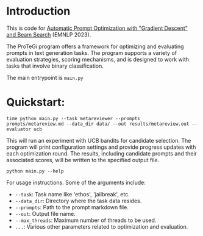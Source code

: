 
# Introduction

This is code for [Automatic Prompt Optimization with "Gradient Descent" and Beam Search](https://arxiv.org/abs/2305.03495) (EMNLP 2023).

The ProTeGi program offers a framework for optimizing and evaluating prompts in text generation tasks. The program supports a variety of evaluation strategies, scoring mechanisms, and is designed to work with tasks that involve binary classification.

The main entrypoint is `main.py`

# Quickstart:
```
time python main.py --task metareviewer --prompts prompts/metareview.md --data_dir data/ --out results/metareview.out --evaluator ucb         
```

This will run an experiment with UCB bandits for candidate selection. The program will print configuration settings and provide progress updates with each optimization round. The results, including candidate prompts and their associated scores, will be written to the specified output file.

```
python main.py --help
```

For usage instructions. Some of the arguments include:

* `--task`: Task name like 'ethos', 'jailbreak', etc.
* `--data_dir`: Directory where the task data resides.
* `--prompts`: Path to the prompt markdown file.
* `--out`: Output file name.
* `--max_threads`: Maximum number of threads to be used.
* `...`: Various other parameters related to optimization and evaluation.
